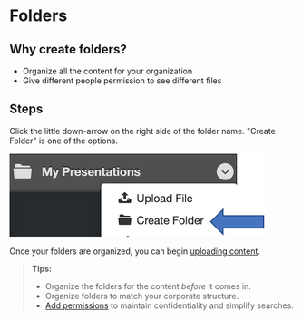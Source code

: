 # Folders

## Why create folders? 

* Organize all the content for your organization
* Give different people permission to see different files

## Steps

Click the little down-arrow on the right side of the folder name. "Create Folder" is one of the options.  

<img src="img/upload-makefolder.png">

Once your folders are organized, you can begin [uploading content](presentations-upload.md).

> **Tips:**
> * Organize the folders for the content _before_ it comes in.
> * Organize folders to match your corporate structure.
> * [Add permissions](presentations-permissions.md) to maintain confidentiality and simplify searches.  

